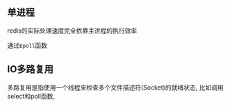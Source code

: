 ## 单进程

redis的实际处理速度完全依靠主进程的执行效率

通过`Epoll`函数



## IO多路复用

多路复用是指使用一个线程来检查多个文件描述符(Socket)的就绪状态, 比如调用select和poll函数, 